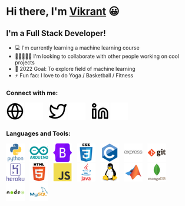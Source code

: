 # Hi there, I'm [Vikrant](http://vikrantkatoch.com/) 😀

## I'm a Full Stack Developer!
- 💻 I'm currently learning a machine learning course
- 🧑🏽‍🤝‍🧑🏽 I'm looking to collaborate with other people working on cool projects
- 🥅 2022 Goal: To explore field of machine learning
- ⚡ Fun fac: I love to do Yoga / Basketball / Fitness

### Connect with me:
[![website](./img/globe-light.svg)](http://vikrantkatoch.com/)
[![website](./img/globe-dark.svg)](http://vikrantkatoch.com/)
&nbsp;&nbsp;
[![website](./img/twitter-light.svg)](https://twitter.com/Vikrant__Katoch)
[![website](./img/twitter-dark.svg)](https://twitter.com/Vikrant__Katoch)
&nbsp;&nbsp;
[![website](./img/linkedin-light.svg)](https://www.linkedin.com/in/vikrant-katoch-90811217a/)
[![website](./img/linkedin-dark.svg)](https://www.linkedin.com/in/vikrant-katoch-90811217a/)
&nbsp;&nbsp;

### Languages and Tools:
<img src="img/icon/python.svg" alt="skills-image" height="50px" style="padding-right:10px;">
<img src="img/icon/aurdino.svg" alt="skills-image" height="50px" style="padding-right:10px;">
<img src="img/icon/bootstrap.svg" alt="skills-image" height="50px" style="padding-right:10px;">
<img src="img/icon/css3.svg" alt="skills-image" height="50px" style="padding-right:10px;">
<img src="img/icon/c.svg" alt="skills-image" height="50px" style="padding-right:10px;">
<img src="img/icon/express.svg" alt="skills-image" height="50px" style="padding-right:10px;">
<img src="img/icon/gi.svg" alt="skills-image" height="50px" style="padding-right:10px;">
<img src="img/icon/heroku.svg" alt="skills-image" height="50px" style="padding-right:10px;">
<img src="img/icon/html5.svg" alt="skills-image" height="50px" style="padding-right:10px;">
<img src="img/icon/javascrt.svg" alt="skills-image" height="50px" style="padding-right:10px;">
<img src="img/icon/java.svg" alt="skills-image" height="50px" style="padding-right:10px;">
<img src="img/icon/linux.svg" alt="skills-image" height="50px" style="padding-right:10px;">
<img src="img/icon/matlab.svg" alt="skills-image" height="50px" style="padding-right:10px;">
<img src="img/icon/mongod.svg" alt="skills-image" height="50px" style="padding-right:10px;">
<img src="img/icon/nodejs.svg" alt="skills-image" height="50px" style="padding-right:10px;">
<img src="img/icon/sql.svg" alt="skills-image" height="50px" style="padding-right:10px;">

